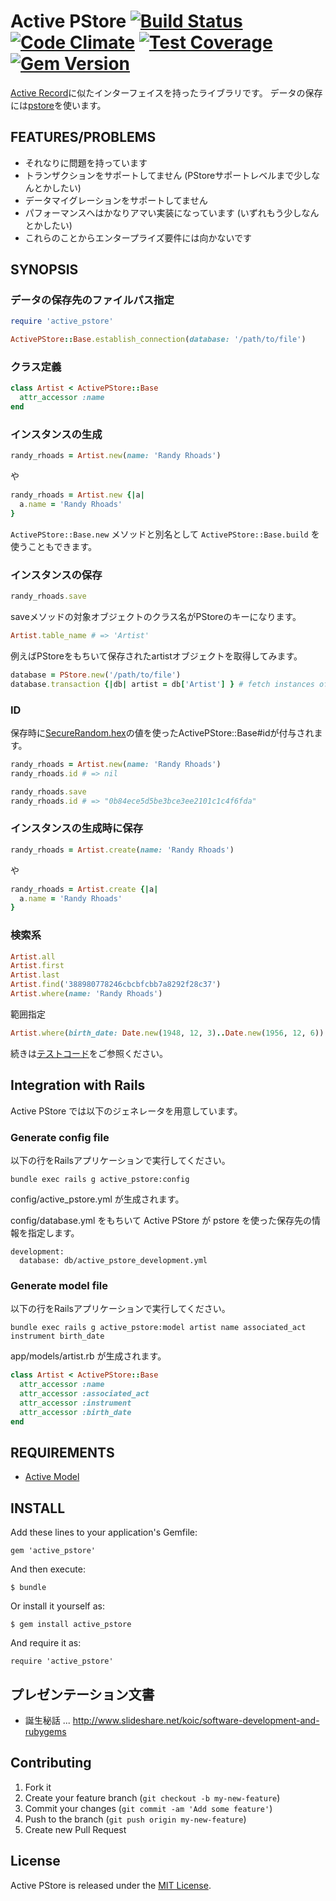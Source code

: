 # Active PStore [![Build Status](https://travis-ci.org/koic/active_pstore.svg)](https://travis-ci.org/koic/active_pstore) [![Code Climate](https://codeclimate.com/github/koic/active_pstore/badges/gpa.svg)](https://codeclimate.com/github/koic/active_pstore) [![Test Coverage](https://codeclimate.com/github/koic/active_pstore/badges/coverage.svg)](https://codeclimate.com/github/koic/active_pstore/coverage) [![Gem Version](https://badge.fury.io/rb/active_pstore.svg)](http://badge.fury.io/rb/active_pstore)

[Active Record](https://github.com/rails/rails/tree/master/activerecord)に似たインターフェイスを持ったライブラリです。
データの保存には[pstore](http://docs.ruby-lang.org/ja/2.2.0/library/pstore.html)を使います。

## FEATURES/PROBLEMS

* それなりに問題を持っています
* トランザクションをサポートしてません (PStoreサポートレベルまで少しなんとかしたい)
* データマイグレーションをサポートしてません
* パフォーマンスへはかなりアマい実装になっています (いずれもう少しなんとかしたい)
* これらのことからエンタープライズ要件には向かないです

## SYNOPSIS

### データの保存先のファイルパス指定

```ruby
require 'active_pstore'

ActivePStore::Base.establish_connection(database: '/path/to/file')
```

### クラス定義

```ruby
class Artist < ActivePStore::Base
  attr_accessor :name
end
```

### インスタンスの生成

```ruby
randy_rhoads = Artist.new(name: 'Randy Rhoads')
```

や

```ruby
randy_rhoads = Artist.new {|a|
  a.name = 'Randy Rhoads'
}
```

`ActivePStore::Base.new` メソッドと別名として `ActivePStore::Base.build` を使うこともできます。

### インスタンスの保存

```ruby
randy_rhoads.save
```

saveメソッドの対象オブジェクトのクラス名がPStoreのキーになります。

```ruby
Artist.table_name # => 'Artist'
```

例えばPStoreをもちいて保存されたartistオブジェクトを取得してみます。

```ruby
database = PStore.new('/path/to/file')
database.transaction {|db| artist = db['Artist'] } # fetch instances of Artist class.
```

### ID

保存時に[SecureRandom.hex](http://docs.ruby-lang.org/ja/2.2.0/class/SecureRandom.html#S_HEX)の値を使ったActivePStore::Base#idが付与されます。

```ruby
randy_rhoads = Artist.new(name: 'Randy Rhoads')
randy_rhoads.id # => nil

randy_rhoads.save
randy_rhoads.id # => "0b84ece5d5be3bce3ee2101c1c4f6fda"
```

### インスタンスの生成時に保存

```ruby
randy_rhoads = Artist.create(name: 'Randy Rhoads')
```

や

```ruby
randy_rhoads = Artist.create {|a|
  a.name = 'Randy Rhoads'
}
```

### 検索系

```ruby
Artist.all
Artist.first
Artist.last
Artist.find('388980778246cbcbfcbb7a8292f28c37')
Artist.where(name: 'Randy Rhoads')
```

範囲指定

```ruby
Artist.where(birth_date: Date.new(1948, 12, 3)..Date.new(1956, 12, 6))
```

続きは[テストコード](https://github.com/koic/active_pstore/tree/master/spec)をご参照ください。

## Integration with Rails

Active PStore では以下のジェネレータを用意しています。

### Generate config file

以下の行をRailsアプリケーションで実行してください。

```
bundle exec rails g active_pstore:config
```

config/active_pstore.yml が生成されます。

config/database.yml をもちいて Active PStore が pstore を使った保存先の情報を指定します。

```
development:
  database: db/active_pstore_development.yml
```

### Generate model file

以下の行をRailsアプリケーションで実行してください。

```
bundle exec rails g active_pstore:model artist name associated_act instrument birth_date
```

app/models/artist.rb が生成されます。

```ruby
class Artist < ActivePStore::Base
  attr_accessor :name
  attr_accessor :associated_act
  attr_accessor :instrument
  attr_accessor :birth_date
end
```

## REQUIREMENTS

* [Active Model](https://github.com/rails/rails/tree/master/activemodel)

## INSTALL

Add these lines to your application's Gemfile:

```
gem 'active_pstore'
```

And then execute:

```
$ bundle
```

Or install it yourself as:

```
$ gem install active_pstore
```

And require it as:

```
require 'active_pstore'
```

## プレゼンテーション文書

* 誕生秘話 ... http://www.slideshare.net/koic/software-development-and-rubygems

## Contributing

1. Fork it
2. Create your feature branch (`git checkout -b my-new-feature`)
3. Commit your changes (`git commit -am 'Add some feature'`)
4. Push to the branch (`git push origin my-new-feature`)
5. Create new Pull Request

## License

Active PStore is released under the [MIT License](http://www.opensource.org/licenses/MIT).
